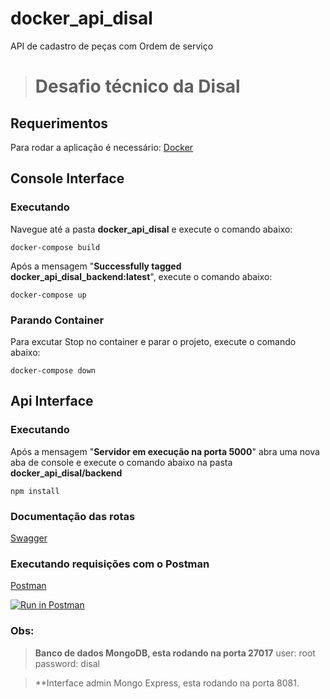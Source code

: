 # docker_api_disal
API de cadastro de peças com Ordem de serviço

># Desafio técnico da Disal
## Requerimentos
Para rodar a aplicação é necessário:
[Docker](https://www.docker.com/)

## Console Interface
### Executando
Navegue até a pasta **docker_api_disal** e execute o comando abaixo:

    docker-compose build
Após a mensagem "**Successfully tagged docker_api_disal_backend:latest**", execute o comando abaixo:

    docker-compose up

### Parando Container 
Para excutar Stop no container e parar o projeto, execute o comando abaixo:

    docker-compose down

## Api Interface
### Executando
Após a mensagem "**Servidor em execução na porta 5000**" abra uma nova aba de console e execute o comando abaixo na pasta **docker_api_disal/backend**

    npm install

### Documentação das rotas

[Swagger](http://localhost:5000/api/v1/api-docs/)


### Executando requisições com o Postman

[Postman](https://documenter.getpostman.com/view/2333553/SztA78vK)

[![Run in Postman](https://run.pstmn.io/button.svg)](https://app.getpostman.com/run-collection/90fb5ec64e82d1416ac5)

### Obs:

> **Banco de dados MongoDB, esta rodando na porta 27017**
user: root
password: disal

>**Interface admin Mongo Express, esta rodando na porta 8081.


